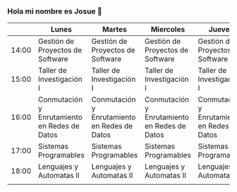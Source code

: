 ### Hola mi nombre es Josue 👋

|       	| Lunes                                         	| Martes                                       	| Miercoles                                    	| Jueves                                       	| Viernes                                      	|   	|
|-------	|-----------------------------------------------	|----------------------------------------------	|----------------------------------------------	|----------------------------------------------	|----------------------------------------------	|---	|
| 14:00 	| Gestión de Proyectos de Software              	| Gestión de Proyectos de Software             	| Gestión de Proyectos de Software             	| Gestión de Proyectos de Software             	| Gestión de Proyectos de Software             	|   	|
| 15:00 	| Taller de Investigación I                     	|                    Taller de Investigación I 	| Taller de Investigación I                    	| Taller de Investigación I                    	| Gestión de Proyectos de Software             	|   	|
| 16:00 	| Conmutación y  Enrutamiento en Redes de Datos 	| Conmutación y Enrutamiento en Redes de Datos 	| Conmutación y Enrutamiento en Redes de Datos 	| Conmutación y Enrutamiento en Redes de Datos 	| Conmutación y Enrutamiento en Redes de Datos 	|   	|
| 17:00 	| Sistemas Programables                         	| Sistemas Programables                        	| Sistemas Programables                        	| Sistemas Programables                        	|                                              	|   	|
| 18:00 	| Lenguajes y  Automatas II                     	| Lenguajes y Automatas II                     	| Lenguajes y Automatas II                     	| Lenguajes y Automatas II                     	| Lenguajes y Automatas II                     	|   	|
|       	|                                               	|                                              	|                                              	|                                              	|                                              	|   	|
